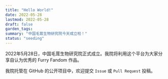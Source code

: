 ```yaml
---
title: "Hello World!"
date: 2022-05-28
lastmod: 2022-05-28
draft: false
garden_tags:
summary: "中国毛茸生物研究院今天成立啦！"
status: "seeding"
---
```


2022年5月28日，中国毛茸生物研究院正式成立。我院将利用这个平台为大家分享自认为优秀的 Furry Fandom 作品。

我院托管在 GitHub 的公开项目中，欢迎提交 `Issue` 或 `Pull Request` 投稿。